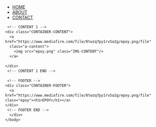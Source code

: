 
<html>
    <head>
      <title>EPOY</title>
      <link rel="stylesheet" href="style.css" />
    </head>
    <body>
      <div class="CONTAINER">
     <!-- NAVIGATION BAR -->
    <div class="navbar-container">
      <ul class="UL-NAVBAR">
        <li class="LI-NAVBAR">
          <a href="New Text Document.html" class="a-navbar">HOME</a>
        </li>
        <li class="LI-NAVBAR">
          <a href="about.html" class="a-navbar">ABOUT</a>
        </li>
        <li class="LI-NAVBAR">
          <a href="contact.html" class="a-navbar">CONTACT</a>
        </li>
      </ul>
    </div>
     <!-- NAVIGATION BAR SELESAI -->

     <!-- CONTENT 1 -->
    <div class="CONTAINER-CONTENT">
      <a href="https://www.mediafire.com/file/8twzq7py1rv5a2g/epoy.png/file" 
      class="a-content">
        <img src="epoy.png" class="IMG-CONTENT"/>
      </a>
        
    </div>
     <!-- CONTENT 1 END -->
    
     <!-- FOOTER -->
    <div class="CONTAINER-FOOTER">
      <a href="https://www.mediafire.com/file/8twzq7py1rv5a2g/epoy.png/file" class="epoy"><h1>EPOY</h1></a>
    </div>
     <!-- FOOTER END -->
      </div>
    </body>
</html>
